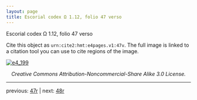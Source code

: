 ```yaml
---
layout: page
title: Escorial codex Ω 1.12, folio 47 verso
---
```


Escorial codex Ω 1.12, folio 47 verso

Cite this object as `urn:cite2:hmt:e4pages.v1:47v`.  The full image is linked to a citation tool you can use to cite regions of the image.

[![e4_199](http://www.homermultitext.org/iipsrv?IIIF=/project/homer/pyramidal/deepzoom/hmt/e4img/2017a/e4_199.tif/full/800,/0/default.jpg)](http://www.homermultitext.org/ict2/?urn=urn:cite2:hmt:e4img.2017a:e4_199) 

<p style="text-align: center; font-style: italic;">Creative Commons Attribution-Noncommercial-Share Alike 3.0 License.</p>

---

previous: [47r](../47r/) | next: [48r](../48r/)